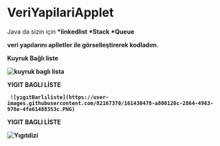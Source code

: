 # VeriYapilariApplet


Java da sizin için
 <b>
*linkedlist
*Stack
*Queue 


veri yapılarını aplletler ile görselleştirerek kodladım.

 Kuyruk Bağlı liste<b>


  
  
 ![kuyruk baglı lista](https://user-images.githubusercontent.com/82167370/161430556-cc3f1902-e4b8-4dc0-900a-22ace2069f9a.PNG)

  
YIGIT BAGLI LİSTE <b>

  
     ![yıgıtBarlıliste](https://user-images.githubusercontent.com/82167370/161430478-a800120c-2864-4963-978e-4fe61488353c.PNG)
  
YIGIT BAGLI LİSTE<b>

![Yıgıtdizi](https://user-images.githubusercontent.com/82167370/161430510-bbdfc735-3dc3-43fa-9e4f-ed63a2aff04d.PNG)
